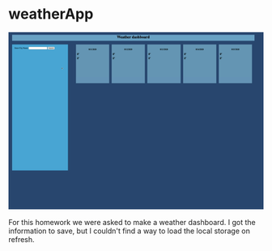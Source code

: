 # weatherApp

![weather gif](https://github.com/caropukenis/weatherApp/blob/master/assets/WeatherForecast.gif)

For this homework we were asked to make a weather dashboard. I got the information to save, but I couldn't find a way to load the local storage on refresh. 
